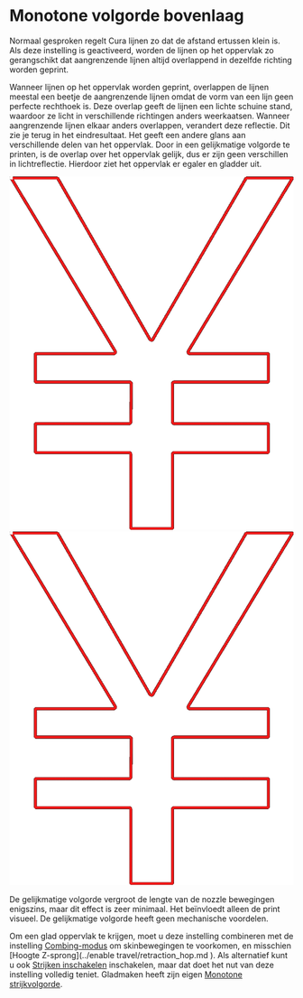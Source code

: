 Monotone volgorde bovenlaag
====
Normaal gesproken regelt Cura lijnen zo dat de afstand ertussen klein is. Als deze instelling is geactiveerd, worden de lijnen op het oppervlak zo gerangschikt dat aangrenzende lijnen altijd overlappend in dezelfde richting worden geprint.

Wanneer lijnen op het oppervlak worden geprint, overlappen de lijnen meestal een beetje de aangrenzende lijnen omdat de vorm van een lijn geen perfecte rechthoek is. Deze overlap geeft de lijnen een lichte schuine stand, waardoor ze licht in verschillende richtingen anders weerkaatsen. Wanneer aangrenzende lijnen elkaar anders overlappen, verandert deze reflectie. Dit zie je terug in het eindresultaat. Het geeft een andere glans aan verschillende delen van het oppervlak. Door in een gelijkmatige volgorde te printen, is de overlap over het oppervlak gelijk, dus er zijn geen verschillen in lichtreflectie. Hierdoor ziet het oppervlak er egaler en gladder uit.

<!--screenshot {
"image_path": "skin_monotonic_disabled.gif",
"modellen": [
    {
        "script": "yen.scad",
        "transformatie": ["schaal(0.5)"]
    }
],
"camerapositie": [0, 0, 130],
"instellingen": {
    "wall_line_count": 1,
    "skin_outline_count": 0,
    "travel_compensate_overlapping_walls_enabled": false,
    "skin_monotonic": false
},
"laag": 1,
"lijn": [29, 45, 61, 77, 93, 109, 125, 141, 157, 161, 177, 193, 199, 211, 231, 246, 262, 280, 296, 312, 326, 342, 358 , 374, 397, 417, 433, 449, 464, 480, 499],
"vertraging": 125,
"kleuren": 32
}-->
<!--screenshot {
"image_path": "skin_monotonic_enabled.gif",
"modellen": [
    {
        "script": "yen.scad",
        "transformatie": ["schaal(0.5)"]
    }
],
"camerapositie": [0, 0, 130],
"instellingen": {
    "wall_line_count": 1,
    "skin_outline_count": 0,
    "travel_compensate_overlapping_walls_enabled": false,
    "skin_monotonic": waar
},
"laag": 1,
"lijn": [31, 47, 63, 77, 93, 109, 115, 131, 147, 163, 181, 197, 213, 229, 244, 263, 281, 296, 319, 340, 356, 372, 379 , 395, 411, 427, 443, 459, 475, 491, 507, 511],
"vertraging": 125,
"kleuren": 32
}-->
![Niet-gelijke volgorde](../../../articles/images/skin_monotonic_disabled.gif)
![Monotone volgorde, altijd beginnend vanaf de rechter benedenhoek](../../../articles/images/skin_monotonic_enabled.gif)

De gelijkmatige volgorde vergroot de lengte van de nozzle bewegingen enigszins, maar dit effect is zeer minimaal. Het beïnvloedt alleen de print visueel. De gelijkmatige volgorde heeft geen mechanische voordelen.

Om een glad oppervlak te krijgen, moet u deze instelling combineren met de instelling [Combing-modus](../travel/retraction_combing.md) om skinbewegingen te voorkomen, en misschien [Hoogte Z-sprong](../enable travel/retraction_hop.md ). Als alternatief kunt u ook [Strijken inschakelen](../top_bottom/ironing_enabled.md) inschakelen, maar dat doet het nut van deze instelling volledig teniet. Gladmaken heeft zijn eigen [Monotone strijkvolgorde](../top_bottom/ironing_monotonic.md).